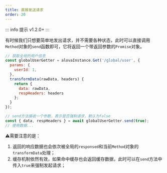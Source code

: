 ```yaml
---
title: 直接发送请求
order: 20
---
```


::: info 提示
v1.2.0+
:::

有时候我们只想要简单地发出请求，并不需要各种状态，此时可以直接调用`Method`对象的`send`函数即可，它将返回一个带返回参数的`Promise`对象。
```javascript
// 获取全局的用户信息
const globalUserGetter = alovaInstance.Get('/global/user', {
  params: {
    userId: 1,
  },
  transformData(rawData, headers) {
    return {
      data: rawData,
      respHeaders: headers
    };
  }
});

// send方法接收一个参数，表示是否强制请求，默认为false
const { data, respHeaders } = await globalUserGetter.send(true);
// 使用数据...
```
⚠️需要注意的是：
1. 返回的响应数据也会依次被全局的`responsed`和当前`Method`对象的`transformData`处理；
2. 缓存机制依然有效，如果命中缓存也会返回缓存数据，此时可以在`send`方法中传入`true`来强制发起请求；